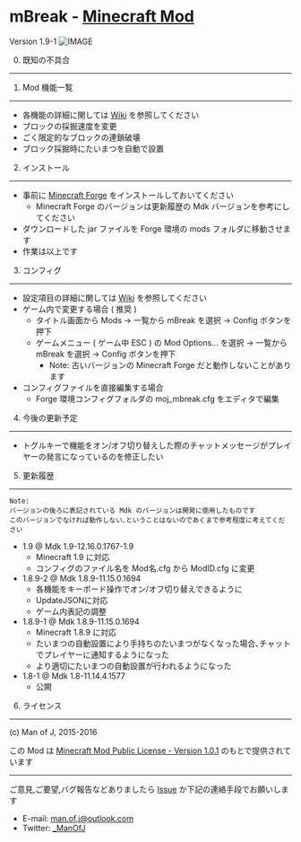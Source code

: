 mBreak - [Minecraft Mod](http://manofj.com/minecraft/)
===============================

Version 1.9-1
![IMAGE](http://i.imgur.com/ONkhdsq.gif "")

0. 既知の不具合
---------------

1. Mod 機能一覧
---------------

  - 各機能の詳細に関しては [Wiki](https://github.com/ManOfJ/mBreak/wiki/Function) を参照してください
  - ブロックの採掘速度を変更
  - ごく限定的なブロックの連鎖破壊
  - ブロック採掘時にたいまつを自動で設置

2. インストール
---------------

  - 事前に [Minecraft Forge](http://files.minecraftforge.net/) をインストールしておいてください
    - Minecraft Forge のバージョンは更新履歴の Mdk バージョンを参考にしてください
  - ダウンロードした jar ファイルを Forge 環境の mods フォルダに移動させます
  - 作業は以上です

3. コンフィグ
---------------

  - 設定項目の詳細に関しては [Wiki](https://github.com/ManOfJ/mBreak/wiki/Configuration) を参照してください
  - ゲーム内で変更する場合 ( 推奨 )
    - タイトル画面から Mods -> 一覧から mBreak を選択 -> Config ボタンを押下
    - ゲームメニュー ( ゲーム中 ESC ) の Mod Options... を選択 -> 一覧から mBreak を選択 -> Config ボタンを押下
      - Note: 古いバージョンの Minecraft Forge だと動作しないことがあります
  - コンフィグファイルを直接編集する場合
    - Forge 環境コンフィグフォルダの moj_mbreak.cfg をエディタで編集

4. 今後の更新予定
---------------

  - トグルキーで機能をオン/オフ切り替えした際のチャットメッセージがプレイヤーの発言になっているのを修正したい

5. 更新履歴
---------------

    Note:
    バージョンの後ろに表記されている Mdk のバージョンは開発に使用したものです
    このバージョンでなければ動作しない､ということはないのであくまで参考程度に考えてください

  - 1.9 @ Mdk 1.9-12.16.0.1767-1.9
    - Minecraft 1.9 に対応
    - コンフィグのファイル名を Mod名.cfg から ModID.cfg に変更
  - 1.8.9-2 @ Mdk 1.8.9-11.15.0.1694
    - 各機能をキーボード操作でオン/オフ切り替えできるように
    - UpdateJSONに対応
    - ゲーム内表記の調整
  - 1.8.9-1 @ Mdk 1.8.9-11.15.0.1694
    - Minecraft 1.8.9 に対応
    - たいまつの自動設置により手持ちのたいまつがなくなった場合､チャットでプレイヤーに通知するようになった
    - より適切にたいまつの自動設置が行われるようになった
  - 1.8-1 @ Mdk 1.8-11.14.4.1577
    - 公開

6. ライセンス
---------------

(c) Man of J, 2015-2016

この Mod は [Minecraft Mod Public License - Version 1.0.1](./LICENSE.md) のもとで提供されています

---------------

ご意見,ご要望,バグ報告などありましたら [Issue](https://github.com/ManOfJ/ExampleMod/issues) か下記の連絡手段でお願いします
  - E-mail: <man.of.j@outlook.com>
  - Twitter: [_ManOfJ](https://twitter.com/_ManOfJ)
